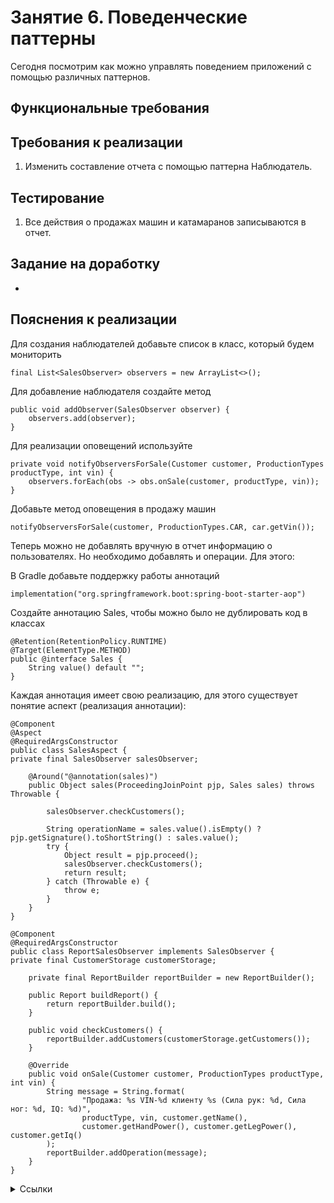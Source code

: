 # Занятие 6. Поведенческие паттерны
Сегодня посмотрим как можно управлять поведением приложений с помощью различных паттернов.
## Функциональные требования
## Требования к реализации
1. Изменить составление отчета с помощью паттерна Наблюдатель.
## Тестирование
1. Все действия о продажах машин и катамаранов записываются в отчет.
## Задание на доработку
- 
## Пояснения к реализации
Для создания наблюдателей добавьте список в класс, который будем мониторить 
```
final List<SalesObserver> observers = new ArrayList<>();
```

Для добавление наблюдателя создайте метод
```
public void addObserver(SalesObserver observer) {
    observers.add(observer);
}
```

Для реализации оповещений используйте
```
private void notifyObserversForSale(Customer customer, ProductionTypes productType, int vin) {
    observers.forEach(obs -> obs.onSale(customer, productType, vin));
}
```

Добавьте метод оповещения в продажу машин
```
notifyObserversForSale(customer, ProductionTypes.CAR, car.getVin());
```

Теперь можно не добавлять вручную в отчет информацию о пользователях. 
Но необходимо добавлять и операции. Для этого:

В Gradle добавьте поддержку работы аннотаций
```
implementation("org.springframework.boot:spring-boot-starter-aop")
```

Создайте аннотацию Sales, чтобы можно было не дублировать код в классах
```
@Retention(RetentionPolicy.RUNTIME)
@Target(ElementType.METHOD)
public @interface Sales {
    String value() default "";
}
```

Каждая аннотация имеет свою реализацию, для этого существует понятие аспект (реализация аннотации):
```
@Component
@Aspect
@RequiredArgsConstructor
public class SalesAspect {
private final SalesObserver salesObserver;

    @Around("@annotation(sales)")
    public Object sales(ProceedingJoinPoint pjp, Sales sales) throws Throwable {

        salesObserver.checkCustomers();

        String operationName = sales.value().isEmpty() ? pjp.getSignature().toShortString() : sales.value();
        try {
            Object result = pjp.proceed();
            salesObserver.checkCustomers();
            return result;
        } catch (Throwable e) {
            throw e;
        }
    }
}
```

```
@Component
@RequiredArgsConstructor
public class ReportSalesObserver implements SalesObserver {
private final CustomerStorage customerStorage;

    private final ReportBuilder reportBuilder = new ReportBuilder();

    public Report buildReport() {
        return reportBuilder.build();
    }

    public void checkCustomers() {
        reportBuilder.addCustomers(customerStorage.getCustomers());
    }

    @Override
    public void onSale(Customer customer, ProductionTypes productType, int vin) {
        String message = String.format(
                "Продажа: %s VIN-%d клиенту %s (Сила рук: %d, Сила ног: %d, IQ: %d)",
                productType, vin, customer.getName(),
                customer.getHandPower(), customer.getLegPower(), customer.getIq()
        );
        reportBuilder.addOperation(message);
    }
}
```




<details> 
<summary>Ссылки</summary>
1. 
</details>